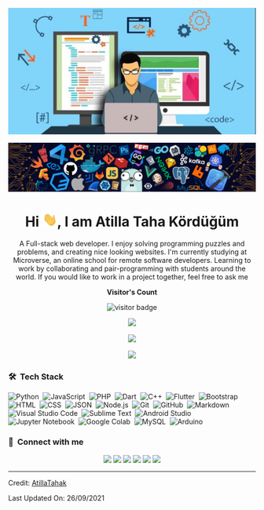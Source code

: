 <p align="center"><img src="main.jpg"></p>
<p align="center"><img src="header.png"></p>

<h1 align="center">Hi <img src="Hi.gif" width="30px">, I am Atilla Taha Kördüğüm </h1>

<p align="center" width="150px">A Full-stack web developer. I enjoy solving programming puzzles and problems, and creating nice looking websites. I'm currently studying at Microverse, an online school for remote software developers. Learning to work by collaborating and pair-programming with students around the world. If you would like to work in a project together, feel free to ask me</p>

<p align="center"><b>Visitor's Count</b></p>
<p align="center"><img src="https://profile-counter.glitch.me/%7BAtillaTahak%7D/count.svg" alt="visitor badge"/></p>
<p align="center"><img src="https://github-readme-stats.vercel.app/api/top-langs/?username=AtillaTahak&layout=compact&hide=TSQL&theme=chartreuse-dark"></p>
<p align="center" ><img src="https://github-readme-stats.vercel.app/api?username=AtillaTahak&count_private=true&show_icons=true&&theme=chartreuse-dark&include_all_commits=true" width="400"></p> 
<p align="center" ><img src="https://github-readme-streak-stats.herokuapp.com?user=AtillaTahak&theme=chartreuse-dark"></p>

### 🛠 &nbsp;Tech Stack

![Python](https://img.shields.io/badge/-Python-05122A?style=flat&logo=python)&nbsp;
![JavaScript](https://img.shields.io/badge/-JavaScript-05122A?style=flat&logo=javascript)&nbsp;
![PHP](https://img.shields.io/badge/-PHP-05122A?style=flat&logo=php&logoColor=777BB4)&nbsp;
![Dart](https://img.shields.io/badge/-Dart-05122A?style=flat&logo=dart&logoColor=1075C2)&nbsp;
![C++](https://img.shields.io/badge/-C++-05122A?style=flat&logo=C%2B%2B&logoColor=00599C)&nbsp;
![Flutter](https://img.shields.io/badge/-Flutter-05122A?style=flat&logo=flutter&logoColor=02569B)&nbsp;
![Bootstrap](https://img.shields.io/badge/-Bootstrap-05122A?style=flat&logo=bootstrap&logoColor=563D7C)&nbsp;
![HTML](https://img.shields.io/badge/-HTML-05122A?style=flat&logo=HTML5)&nbsp;
![CSS](https://img.shields.io/badge/-CSS-05122A?style=flat&logo=CSS3&logoColor=1572B6)&nbsp;
![JSON](https://img.shields.io/badge/-JSON-05122A?style=flat&logo=json&logoColor=000000)&nbsp;
![Node.js](https://img.shields.io/badge/-Node.js-05122A?style=flat&logo=node.js&logoColor=339933)&nbsp;
![Git](https://img.shields.io/badge/-Git-05122A?style=flat&logo=git)&nbsp;
![GitHub](https://img.shields.io/badge/-GitHub-05122A?style=flat&logo=github)&nbsp;
![Markdown](https://img.shields.io/badge/-Markdown-05122A?style=flat&logo=markdown)&nbsp;
![Visual Studio Code](https://img.shields.io/badge/-Visual%20Studio%20Code-05122A?style=flat&logo=visual-studio-code&logoColor=007ACC)&nbsp;
![Sublime Text](https://img.shields.io/badge/-Sublime%20Text-05122A?style=flat&logo=sublime-text&logoColor=FF9800)&nbsp;
![Android Studio](https://img.shields.io/badge/-Android%20Studio-05122A?style=flat&logo=android-studio&logoColor=3DDC84)&nbsp;
![Jupyter Notebook](https://img.shields.io/badge/-Jupyter%20Notebook-05122A?style=flat&logo=jupyter&logoColor=F37626)&nbsp;
![Google Colab](https://img.shields.io/badge/-Google%20Colab-05122A?style=flat&logo=google-colab&logoColor=F9AB00)&nbsp;
![MySQL](https://img.shields.io/badge/-MySQL-05122A?style=flat&logo=mysql&logoColor=4479A1)&nbsp;
![Arduino](https://img.shields.io/badge/-Arduino-05122A?style=flat&logo=arduino&logoColor=00979D)&nbsp;

### :link: &nbsp;Connect with me

<p align="center">
<a href="https://atillataha.blogspot.com"><img src="https://img.shields.io/badge/-atillataha.blogspot.com-3423A6?style=for-the-badge&logo=Google-Chrome&logoColor=white"/></a>
<a href="https://www.linkedin.com/in/atilla-taha-kördüğüm-a93702186/"><img src="https://img.shields.io/badge/-Atilla%20Taha%20Kördüğüm-0077B5?style=for-the-badge&logo=Linkedin&logoColor=white"/></a>
<a href="mailto:atillatahaa@gmail.com"><img src="https://img.shields.io/badge/-atillatahaa@gmail.com-D14836?style=for-the-badge&logo=Gmail&logoColor=white"/></a>
<a href="https://instagram.com/atilla.taha"><img src="https://img.shields.io/badge/-atilla.taha-E4405F?style=for-the-badge&logo=Instagram&logoColor=white"/></a>
<a href="https://twitter.com/AtillaTahaa"><img src="https://img.shields.io/badge/-AtillaTahaa-1DA1F2?style=for-the-badge&logo=twitter&logoColor=white"/></a>
<a href="https://www.youtube.com/channel/UCmoD0x4Z9vdG2PCsI5p8FYg"><img src="https://img.shields.io/badge/-AtillaTaha-1DA1F2?style=for-the-badge&logo=youtube&logoColor=red"/></a>
</p>

---
Credit: [AtillaTahak](https://github.com/AtillaTahak)

Last Updated On: 26/09/2021
